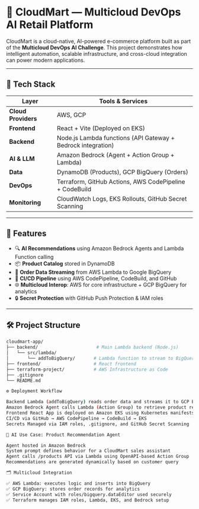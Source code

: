 # 🛒 CloudMart — Multicloud DevOps AI Retail Platform

CloudMart is a cloud-native, AI-powered e-commerce platform built as part of the **Multicloud DevOps AI Challenge**. This project demonstrates how intelligent automation, scalable infrastructure, and cross-cloud integration can power modern applications.

---

## 🚀 Tech Stack

| Layer                | Tools & Services                                             |
|---------------------|--------------------------------------------------------------|
| **Cloud Providers** | AWS, GCP                                                     |
| **Frontend**        | React + Vite (Deployed on EKS)                               |
| **Backend**         | Node.js Lambda functions (API Gateway + Bedrock integration) |
| **AI & LLM**        | Amazon Bedrock (Agent + Action Group + Lambda)               |
| **Data**            | DynamoDB (Products), GCP BigQuery (Orders)                   |
| **DevOps**          | Terraform, GitHub Actions, AWS CodePipeline + CodeBuild      |
| **Monitoring**      | CloudWatch Logs, EKS Rollouts, GitHub Secret Scanning        |

---

## 🧠 Features

- 🔍 **AI Recommendations** using Amazon Bedrock Agents and Lambda Function calling
- 📦 **Product Catalog** stored in DynamoDB
- 🧾 **Order Data Streaming** from AWS Lambda to Google BigQuery
- 🚀 **CI/CD Pipeline** using AWS CodePipeline, CodeBuild, and GitHub
- 🌐 **Multicloud Interop**: AWS for core infrastructure + GCP BigQuery for analytics
- 🔒 **Secret Protection** with GitHub Push Protection & IAM roles

---

## 🛠️ Project Structure

```bash
cloudmart-app/
├── backend/                      # Main Lambda backend (Node.js)
│   └── src/lambda/
│       └── addToBigQuery/       # Lambda function to stream to BigQuery
├── frontend/                    # React frontend
├── terraform-project/           # AWS Infrastructure as Code
├── .gitignore
└── README.md

⚙️ Deployment Workflow

Backend Lambda (addToBigQuery) reads order data and streams it to GCP BigQuery
Amazon Bedrock Agent calls Lambda (Action Group) to retrieve product recommendations
Frontend React App is deployed on Amazon EKS using Kubernetes manifests
CI/CD via GitHub → AWS CodePipeline → CodeBuild → EKS
Secrets Managed via IAM roles, .gitignore, and GitHub Secret Scanning

🧪 AI Use Case: Product Recommendation Agent

Agent hosted in Amazon Bedrock
System prompt defines behavior for a CloudMart sales assistant
Agent calls /products API via Lambda using OpenAPI-based Action Group
Recommendations are generated dynamically based on customer query

🗂️ Multicloud Integration

✅ AWS Lambda: executes logic and inserts into BigQuery
✅ GCP BigQuery: stores order records for analytics
✅ Service Account with roles/bigquery.dataEditor used securely
✅ Terraform manages IAM roles, Lambda, EKS, and Bedrock setup







